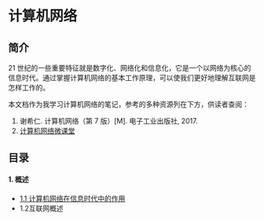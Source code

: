 # 计算机网络

## 简介

21 世纪的一些重要特征就是数字化、网络化和信息化，它是一个以网络为核心的信息时代。通过掌握计算机网络的基本工作原理，可以使我们更好地理解互联网是怎样工作的。

本文档作为我学习计算机网络的笔记，参考的多种资源列在下方，供读者查阅：

1. 谢希仁. 计算机网络（第 7 版）[M]. 电子工业出版社, 2017.
2. [计算机网络微课堂](https://www.bilibili.com/video/BV1c4411d7jb)

## 目录

#### 1. 概述

- [1.1 计算机网络在信息时代中的作用](docs/1.Introduction/1.1ComputerNetworksFunction.md)
- 1.2互联网概述

